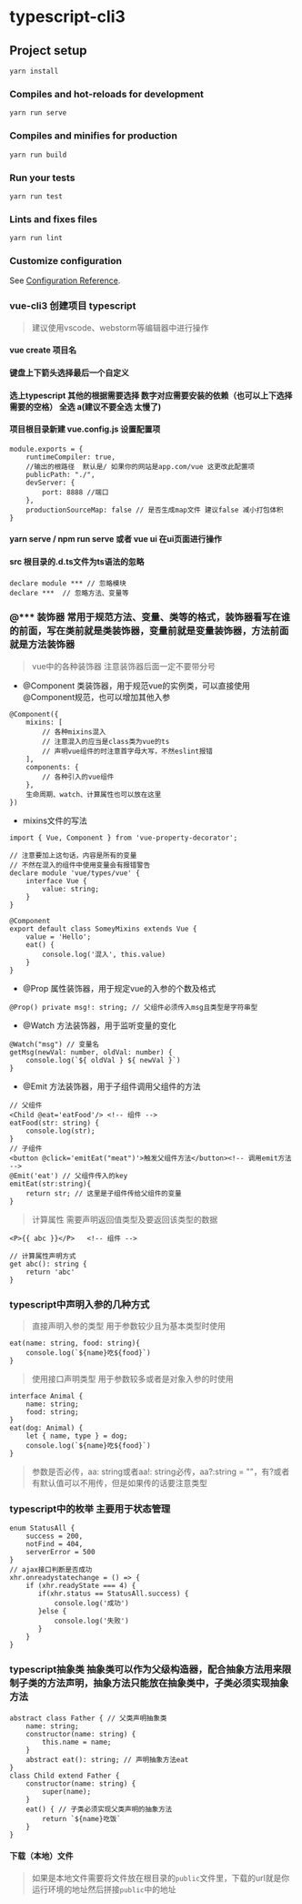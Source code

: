 # typescript-cli3

## Project setup
```
yarn install
```

### Compiles and hot-reloads for development
```
yarn run serve
```

### Compiles and minifies for production
```
yarn run build
```

### Run your tests
```
yarn run test
```

### Lints and fixes files
```
yarn run lint
```

### Customize configuration
See [Configuration Reference](https://cli.vuejs.org/config/).

### vue-cli3 创建项目 typescript
> 建议使用vscode、webstorm等编辑器中进行操作
#### vue create 项目名
#### 键盘上下箭头选择最后一个自定义
#### 选上typescript 其他的根据需要选择 数字对应需要安装的依赖（也可以上下选择需要的空格） 全选 a(建议不要全选 太慢了)
#### 项目根目录新建 vue.config.js 设置配置项

```
module.exports = {
    runtimeCompiler: true,
    //输出的根路径  默认是/ 如果你的网站是app.com/vue 这更改此配置项
    publicPath: "./",
    devServer: {
        port: 8888 //端口
    },
    productionSourceMap: false // 是否生成map文件 建议false 减小打包体积
}
```
#### yarn serve / npm run serve 或者 vue ui 在ui页面进行操作

#### src 根目录的.d.ts文件为ts语法的忽略

```
declare module *** // 忽略模块
declare ***  // 忽略方法、变量等

```

### @*** 装饰器 常用于规范方法、变量、类等的格式，装饰器看写在谁的前面，写在类前就是类装饰器，变量前就是变量装饰器，方法前面就是方法装饰器

> vue中的各种装饰器 注意装饰器后面一定不要带分号
* @Component 类装饰器，用于规范vue的实例类，可以直接使用@Component规范，也可以增加其他入参
```
@Component({
    mixins: [
        // 各种mixins混入
        // 注意混入的应当是class类为vue的ts
        // 声明vue组件的时注意首字母大写，不然eslint报错
    ],
    components: {
        // 各种引入的vue组件
    },
    生命周期、watch、计算属性也可以放在这里
})
```
* mixins文件的写法
```
import { Vue, Component } from 'vue-property-decorator';

// 注意要加上这句话，内容是所有的变量
// 不然在混入的组件中使用变量会有报错警告
declare module 'vue/types/vue' {
    interface Vue {
        value: string;
    }
}

@Component
export default class SomeyMixins extends Vue {
    value = 'Hello';
    eat() {
        console.log('混入', this.value)
    }
}
```

* @Prop 属性装饰器，用于规定vue的入参的个数及格式
```
@Prop() private msg!: string; // 父组件必须传入msg且类型是字符串型
```

* @Watch 方法装饰器，用于监听变量的变化
```
@Watch("msg") // 变量名
getMsg(newVal: number, oldVal: number) {
    console.log(`${ oldVal } ${ newVal }`)
}
```
* @Emit 方法装饰器，用于子组件调用父组件的方法
```
// 父组件
<Child @eat='eatFood'/> <!-- 组件 -->
eatFood(str: string) {
    console.log(str);
}
// 子组件
<button @click='emitEat("meat")'>触发父组件方法</button><!-- 调用emit方法 -->
@Emit('eat') // 父组件传入的key
emitEat(str:string){
    return str; // 这里是子组件传给父组件的变量
}
```
> 计算属性 需要声明返回值类型及要返回该类型的数据
```
<P>{{ abc }}</P>   <!-- 组件 -->

// 计算属性声明方式
get abc(): string { 
    return 'abc'
}
```

### typescript中声明入参的几种方式
> 直接声明入参的类型 用于参数较少且为基本类型时使用
```
eat(name: string, food: string){
    console.log(`${name}吃${food}`)
}
```
> 使用接口声明类型 用于参数较多或者是对象入参的时使用
```
interface Animal {
    name: string;
    food: string;
}
eat(dog: Animal) {
    let { name, type } = dog;
    console.log(`${name}吃${food}`)
}
```
> 参数是否必传，aa: string或者aa!: string必传，aa?:string = ""，有?或者有默认值可以不用传，但是如果传的话要注意类型

### typescript中的枚举 主要用于状态管理
```
enum StatusAll {
    success = 200,
    notFind = 404,
    serverError = 500
}
// ajax接口判断是否成功
xhr.onreadystatechange = () => { 
    if (xhr.readyState === 4) { 
       if(xhr.status == StatusAll.success) {
           console.log('成功')
       }else {
           console.log('失败')
       }
    }
}
```

### typescript抽象类 抽象类可以作为父级构造器，配合抽象方法用来限制子类的方法声明，抽象方法只能放在抽象类中，子类必须实现抽象方法
```
abstract class Father { // 父类声明抽象类
    name: string;
    constructor(name: string) {
        this.name = name;
    }
    abstract eat(): string; // 声明抽象方法eat
}
class Child extend Father {
    constructor(name: string) {
        super(name);
    }
    eat() { // 子类必须实现父类声明的抽象方法
        return `${name}吃饭`
    }
}
```

#### 下载（本地）文件
> 如果是本地文件需要将文件放在根目录的`public`文件里，下载的url就是你运行环境的地址然后拼接`public`中的地址
